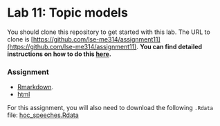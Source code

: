 # Lab 11: Topic models

You should clone this repository to get started with this lab.  The URL to clone is [https://github.com/lse-me314/assignment11](https://github.com/lse-me314/assignment11).  **You can find detailed instructions on how to do this [here](https://lse-me314.github.io/instructions).**

### Assignment

* [Rmarkdown](ME314_assignment11.Rmd).
* [html](ME314_assignment11.html)

For this assignment, you will also need to download the following `.Rdata` file: [hoc_speeches.Rdata](hoc_speeches.Rdata)